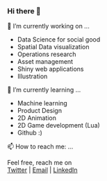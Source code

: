 ### Hi there 👋

<!---
**hamzawhite/hamzawhite** is a ✨ _special_ ✨ repository because its `README.md` (this file) appears on your GitHub profile.  
Here are some ideas to get you started:
--->
🔭 I’m currently working on ...  
* Data Science for social good
* Spatial Data visualization
* Operations research
* Asset management
* Shiny web applications
* Illustration
  
🌱 I’m currently learning ...  
* Machine learning
* Product Design
* 2D Animation
* 2D Game development (Lua)
* Github :)
  
📫 How to reach me: ...  
  
Feel free, reach me on  
[Twitter](https://twitter.com/hamzaonde) | [Email](mailto:hamza.imloul@outlook.com) | [LinkedIn](https://www.linkedin.com/in/hamza-imloul/)

<!---
- 😄 Pronouns: ...
- ⚡ Fun fact: ...
- 👯 I’m looking to collaborate on ...
- 🤔 I’m looking for help with ...
- 💬 Ask me about ...
--->
